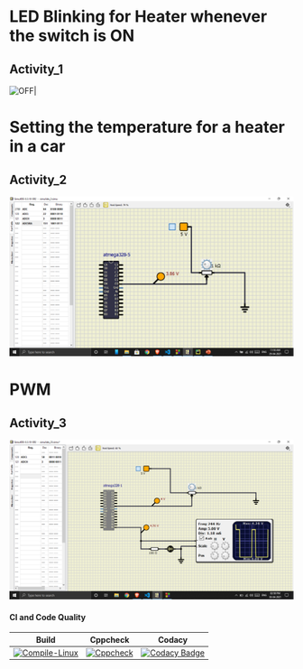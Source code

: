 
# LED Blinking for Heater whenever the switch is ON

## Activity_1

![OFF](https://github.com/murali980/Activity_1/blob/master/simulation/ON(1%201).png)|


# Setting the temperature for a heater in a car

## Activity_2

![ON](https://github.com/murali980/Embedded_systems_Activity_1/blob/master/simulation/Activity2.png)

# PWM

## Activity_3

![ON](https://github.com/murali980/Embedded_systems_Activity_1/blob/master/simulation/Activity3.png)

#### CI and Code Quality

|Build|Cppcheck|Codacy|
|:--:|:--:|:--:|
|[![Compile-Linux](https://github.com/Bharathgopal/Emb-C/actions/workflows/Compile.yml/badge.svg)](https://github.com/Bharathgopal/Emb-C/actions/workflows/Compile.yml)|[![Cppcheck](https://github.com/Bharathgopal/Emb-C/actions/workflows/CodeQulaity.yml/badge.svg)](https://github.com/Bharathgopal/Emb-C/actions/workflows/CodeQulaity.yml)|[![Codacy Badge](https://app.codacy.com/project/badge/Grade/643b7ca2b2dc4daba1e700c216bb87d9)](https://www.codacy.com/gh/Bharathgopal/Emb-C/dashboard?utm_source=github.com&amp;utm_medium=referral&amp;utm_content=Bharathgopal/Emb-C&amp;utm_campaign=Badge_Grade)|
